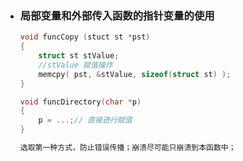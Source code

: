 - ### 局部变量和外部传入函数的指针变量的使用

  ```c
  void funcCopy (stuct st *pst)
  {
      struct st stValue;
      //stValue 赋值操作
      memcpy( pst, &stValue, sizeof(struct st) );
  }
  
  void funcDirectory(char *p)
  {
      p = ...;// 直接进行赋值
  }
  
  选取第一种方式，防止错误传播；崩溃尽可能只崩溃到本函数中；
  ```

  